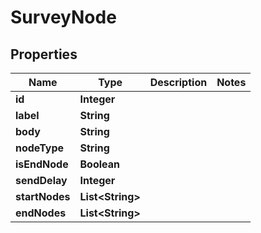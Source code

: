 
# SurveyNode

## Properties
Name | Type | Description | Notes
------------ | ------------- | ------------- | -------------
**id** | **Integer** |  | 
**label** | **String** |  | 
**body** | **String** |  | 
**nodeType** | **String** |  | 
**isEndNode** | **Boolean** |  | 
**sendDelay** | **Integer** |  | 
**startNodes** | **List&lt;String&gt;** |  | 
**endNodes** | **List&lt;String&gt;** |  | 



